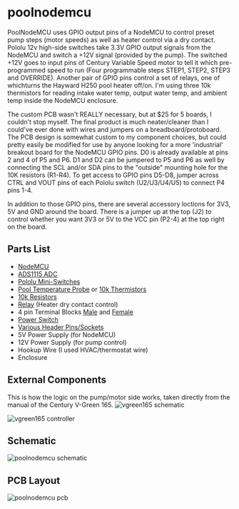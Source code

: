 # poolnodemcu
PoolNodeMCU uses GPIO output pins of a NodeMCU to control preset pump steps (motor speeds) as well as heater control via a dry contact. Pololu 12v high-side switches take 3.3V GPIO output signals from the NodeMCU and switch a +12V signal (provided by the pump). The switched +12V goes to input pins of Century Variable Speed motor to tell it which pre-programmed speed to run (Four programmable steps STEP1, STEP2, STEP3 and OVERRIDE). Another pair of GPIO pins control a set of relays, one of whichturns the Hayward H250 pool heater off/on. I'm using three 10k thermistors for reading intake water temp, output water temp, and ambient temp inside the NodeMCU enclosure.

The custom PCB wasn't REALLY necessary, but at $25 for 5 boards, I couldn't stop myself. The final product is much neater/cleaner than I could've ever done with wires and jumpers on a breadboard/protoboard. The PCB design is somewhat custom to my component choices, but could pretty easily be modified for use by anyone looking for a more 'industrial' breakout board for the NodeMCU GPIO pins. D0 is already available at pins 2 and 4 of P5 and P6. D1 and D2 can be jumpered to P5 and P6 as well by connecting the SCL and/or SDA pins to the "outside" mounting hole for the 10K resistors (R1-R4). To get access to GPIO pins D5-D8, jumper across CTRL and VOUT pins of each Pololu switch (U2/U3/U4/U5) to connect P4 pins 1-4.

In addition to those GPIO pins, there are several accessory loctions for 3V3, 5V and GND around the board. There is a jumper up at the top (J2) to control whether you want 3V3 or 5V to the VCC pin (P2-4) at the top right on the board.

## Parts List
- [NodeMCU](https://www.amazon.com/dp/B010N1SPRK/ref=cm_sw_em_r_mt_dp_U_UXDaFbYY7MGBK)
- [ADS1115 ADC](https://www.amazon.com/dp/B01DLHKMO2/ref=cm_sw_em_r_mt_dp_U_9WDaFbYQ7GVFV)
- [Pololu Mini-Switches](https://www.pololu.com/product/2808/)
- [Pool Temperature Probe](https://www.amazon.com/dp/B001DO18FS/ref=cm_sw_em_r_mt_dp_U_oWDaFbMWCSZ86) or [10k Thermistors](https://www.amazon.com/dp/B01MZ6Y336/ref=cm_sw_em_r_mt_dp_U_zTDaFbTBXMGS3)
- [10k Resistors](https://www.amazon.com/dp/B0792M83JH/ref=cm_sw_em_r_mt_dp_U_MYDaFbBH0YKBG)
- [Relay](https://www.amazon.com/dp/B00LW15F42/ref=cm_sw_em_r_mt_dp_U_paEaFbSS3NDZ3) (Heater dry contact control)
- 4 pin Terminal Blocks [Male](https://lcsc.com/product-detail/Pluggable-System-Terminal-Block_Ningbo-Kangnex-Elec-WJ2EDGVC-5-08-4P_C8436.html) and [Female](https://lcsc.com/product-detail/Pluggable-System-Terminal-Block_Ningbo-Kangnex-Elec-WJ2EDGK-5-08-4P_C71372.html)
- [Power Switch](https://www.amazon.com/dp/B007QAJUUS/ref=cm_sw_em_r_mt_dp_U_62DaFb38D77P6)
- [Various Header Pins/Sockets](https://www.amazon.com/dp/B0775BRB6B/ref=cm_sw_em_r_mt_dp_U_j0DaFbPHE3QDS)
- 5V Power Supply (for NodeMCU)
- 12V Power Supply (for pump control)
- Hookup Wire (I used HVAC/thermostat wire)
- Enclosure

## External Components
This is how the logic on the pump/motor side works, taken directly from the manual of the Century V-Green 165.
![vgreen165 schematic](https://user-images.githubusercontent.com/1414156/86533740-47182c00-bea1-11ea-9fdd-54c8ffac3baa.png)

![vgreen165 controller](https://user-images.githubusercontent.com/1414156/86533790-8ba3c780-bea1-11ea-81df-e61b920463bf.png)

## Schematic
![poolnodemcu schematic](https://user-images.githubusercontent.com/1414156/86533869-30260980-bea2-11ea-9fc8-db5c8036633a.png)

## PCB Layout
![poolnodemcu pcb](https://user-images.githubusercontent.com/1414156/86533942-ba6e6d80-bea2-11ea-8fc6-e9c50956ed82.png)


